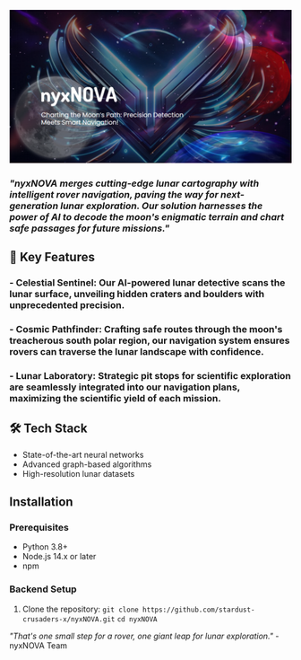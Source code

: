 ![nyxNOVA Logo](nyxNOVA-fe/Landing-webpage/nyxNova-main/public/thumbnail.png)

### *"nyxNOVA merges cutting-edge lunar cartography with intelligent rover navigation, paving the way for next-generation lunar exploration. Our solution harnesses the power of AI to decode the moon's enigmatic terrain and chart safe passages for future missions."*

## 🌟 Key Features

### - Celestial Sentinel: Our AI-powered lunar detective scans the lunar surface, unveiling hidden craters and boulders with unprecedented precision.
### - Cosmic Pathfinder: Crafting safe routes through the moon's treacherous south polar region, our navigation system ensures rovers can traverse the lunar landscape with confidence.
### - Lunar Laboratory: Strategic pit stops for scientific exploration are seamlessly integrated into our navigation plans, maximizing the scientific yield of each mission.

## 🛠 Tech Stack

- State-of-the-art neural networks
- Advanced graph-based algorithms
- High-resolution lunar datasets

## Installation

### Prerequisites

- Python 3.8+
- Node.js 14.x or later
- npm

### Backend Setup

1. Clone the repository:
   ``git clone https://github.com/stardust-crusaders-x/nyxNOVA.git``
      ``cd nyxNOVA``
   


*"That's one small step for a rover, one giant leap for lunar exploration."* - nyxNOVA Team
